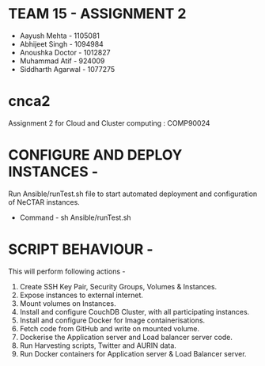 # TEAM 15 - ASSIGNMENT 2

- Aayush Mehta - 1105081 
- Abhijeet Singh - 1094984
- Anoushka Doctor - 1012827
- Muhammad Atif - 924009
- Siddharth Agarwal - 1077275

# cnca2

Assignment 2 for Cloud and Cluster computing : COMP90024

# CONFIGURE AND DEPLOY INSTANCES - 

Run Ansible/runTest.sh file to start automated deployment and configuration of NeCTAR instances.
- Command - sh Ansible/runTest.sh

# SCRIPT BEHAVIOUR -
This will perform following actions - 

1. Create SSH Key Pair, Security Groups, Volumes & Instances.
2. Expose instances to external internet.
3. Mount volumes on Instances.
4. Install and configure CouchDB Cluster, with all participating instances.
5. Install and configure Docker for Image containerisations.
6. Fetch code from GitHub and write on mounted volume.
7. Dockerise the Application server and Load balancer server code.
8. Run Harvesting scripts, Twitter and AURIN data.
9. Run Docker containers for Application server & Load Balancer server.

